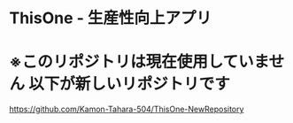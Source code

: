 # ThisOne - 生産性向上アプリ 
# ※このリポジトリは現在使用していません 以下が新しいリポジトリです

https://github.com/Kamon-Tahara-504/ThisOne-NewRepository
